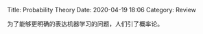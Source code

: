 Title: Probability Theory
Date: 2020-04-19 18:06
Category: Review



<!-- write your content here. -->

为了能够更明确的表达机器学习的问题，人们引了概率论。